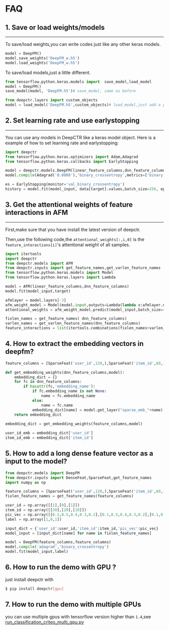 # FAQ

## 1. Save or load weights/models
----------------------------------------
To save/load weights,you can write codes just like any other keras models.

```python
model = DeepFM()
model.save_weights('DeepFM_w.h5')
model.load_weights('DeepFM_w.h5')
```

To save/load models,just a little different.

```python
from tensorflow.python.keras.models import  save_model,load_model
model = DeepFM()
save_model(model, 'DeepFM.h5')# save_model, same as before

from deepctr.layers import custom_objects
model = load_model('DeepFM.h5',custom_objects)# load_model,just add a parameter
```
## 2. Set learning rate and use earlystopping
---------------------------------------------------
You can use any models in DeepCTR like a keras model object.
Here is a example of how to set learning rate and earlystopping:

```python
import deepctr
from tensorflow.python.keras.optimizers import Adam,Adagrad
from tensorflow.python.keras.callbacks import EarlyStopping

model = deepctr.models.DeepFM(linear_feature_columns,dnn_feature_columns)
model.compile(Adagrad('0.0808'),'binary_crossentropy',metrics=['binary_crossentropy'])

es = EarlyStopping(monitor='val_binary_crossentropy')
history = model.fit(model_input, data[target].values,batch_size=256, epochs=10, verbose=2, validation_split=0.2,callbacks=[es] )
```


## 3. Get the attentional weights of feature interactions in AFM
--------------------------------------------------------------------------
First,make sure that you have install the latest version of deepctr.

Then,use the following code,the `attentional_weights[:,i,0]` is the `feature_interactions[i]`'s attentional weight of all samples.

```python
import itertools
import deepctr
from deepctr.models import AFM
from deepctr.inputs import get_feature_names,get_varlen_feature_names
from tensorflow.python.keras.models import Model
from tensorflow.python.keras.layers import Lambda

model = AFM(linear_feature_columns,dnn_feature_columns)
model.fit(model_input,target)

afmlayer = model.layers[-3]
afm_weight_model = Model(model.input,outputs=Lambda(lambda x:afmlayer.normalized_att_score)(model.input))
attentional_weights = afm_weight_model.predict(model_input,batch_size=4096)

fixlen_names = get_feature_names( dnn_feature_columns)
varlen_names = get_varlen_feature_names(dnn_feature_columns)
feature_interactions = list(itertools.combinations(fixlen_names+varlen_names ,2))
```
## 4. How to extract the embedding vectors in deepfm?
```python
feature_columns = [SparseFeat('user_id',120,),SparseFeat('item_id',60,),SparseFeat('cate_id',60,)]

def get_embedding_weights(dnn_feature_columns,model):
    embedding_dict = {}
    for fc in dnn_feature_columns:
        if hasattr(fc,'embedding_name'):
            if fc.embedding_name is not None:
                name = fc.embedding_name
            else:
                name = fc.name
            embedding_dict[name] = model.get_layer("sparse_emb_"+name).get_weights()[0]
    return embedding_dict
    
embedding_dict = get_embedding_weights(feature_columns,model)

user_id_emb = embedding_dict['user_id']
item_id_emb = embedding_dict['item_id']
```

## 5. How to add a long dense feature vector as a input to the model?
```python
from deepctr.models import DeepFM
from deepctr.inputs import DenseFeat,SparseFeat,get_feature_names
import numpy as np

feature_columns = [SparseFeat('user_id',120,),SparseFeat('item_id',60,),DenseFeat("pic_vec",5)]
fixlen_feature_names = get_feature_names(feature_columns)

user_id = np.array([[1],[0],[1]])
item_id = np.array([[30],[20],[10]])
pic_vec = np.array([[0.1,0.5,0.4,0.3,0.2],[0.1,0.5,0.4,0.3,0.2],[0.1,0.5,0.4,0.3,0.2]])
label = np.array([1,0,1])

input_dict = {'user_id':user_id,'item_id':item_id,'pic_vec':pic_vec}
model_input = [input_dict[name] for name in fixlen_feature_names]

model = DeepFM(feature_columns,feature_columns)
model.compile('adagrad','binary_crossentropy')
model.fit(model_input,label)
```

## 6. How to run the demo with GPU ?
just install deepctr with 
```bash
$ pip install deepctr[gpu]
```

## 7. How to run the demo with multiple GPUs
you can use multiple gpus with tensorflow version higher than ``1.4``,see [run_classification_criteo_multi_gpu.py](https://github.com/shenweichen/DeepCTR/blob/master/examples/run_classification_criteo_multi_gpu.py)
